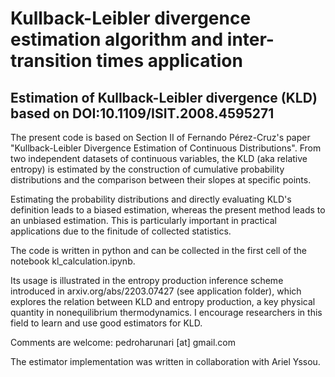 # Kullback-Leibler divergence estimation algorithm and inter-transition times application

Estimation of Kullback-Leibler divergence (KLD) based on DOI:10.1109/ISIT.2008.4595271
--------------------------------------------

The present code is based on Section II of Fernando Pérez-Cruz's paper "Kullback-Leibler Divergence Estimation of Continuous Distributions". From two independent datasets of continuous variables, the KLD (aka relative entropy) is estimated by the construction of cumulative probability distributions and the comparison between their slopes at specific points.

Estimating the probability distributions and directly evaluating KLD's definition leads to a biased estimation, whereas the present method leads to an unbiased estimation. This is particularly important in practical applications due to the finitude of collected statistics.

The code is written in python and can be collected in the first cell of the notebook kl_calculation.ipynb.

Its usage is illustrated in the entropy production inference scheme introduced in arxiv.org/abs/2203.07427 (see application folder), which explores the relation between KLD and entropy production, a key physical quantity in nonequilibrium thermodynamics. I encourage researchers in this field to learn and use good estimators for KLD.

Comments are welcome: pedroharunari [at] gmail.com

The estimator implementation was written in collaboration with Ariel Yssou.
